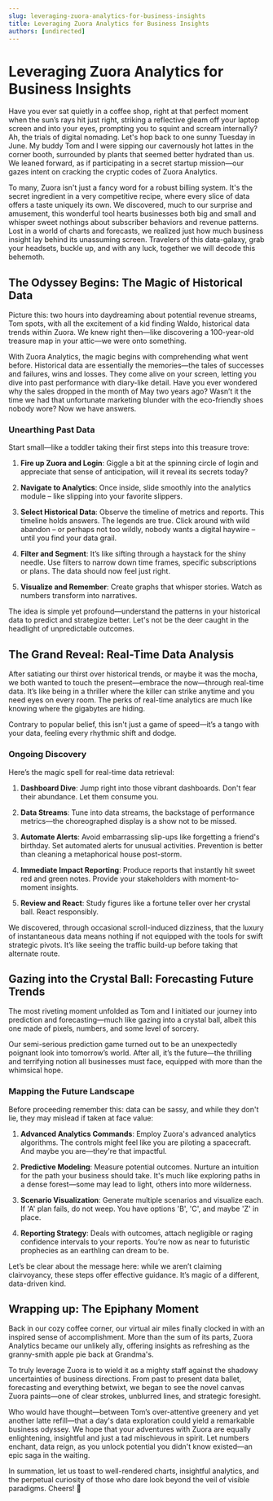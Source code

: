 ```yaml
---
slug: leveraging-zuora-analytics-for-business-insights
title: Leveraging Zuora Analytics for Business Insights
authors: [undirected]
---
```



# Leveraging Zuora Analytics for Business Insights

Have you ever sat quietly in a coffee shop, right at that perfect moment when the sun’s rays hit just right, striking a reflective gleam off your laptop screen and into your eyes, prompting you to squint and scream internally? Ah, the trials of digital nomading. Let's hop back to one sunny Tuesday in June. My buddy Tom and I were sipping our cavernously hot lattes in the corner booth, surrounded by plants that seemed better hydrated than us. We leaned forward, as if participating in a secret startup mission—our gazes intent on cracking the cryptic codes of Zuora Analytics.

To many, Zuora isn't just a fancy word for a robust billing system. It's the secret ingredient in a very competitive recipe, where every slice of data offers a taste uniquely its own. We discovered, much to our surprise and amusement, this wonderful tool hearts businesses both big and small and whisper sweet nothings about subscriber behaviors and revenue patterns. Lost in a world of charts and forecasts, we realized just how much business insight lay behind its unassuming screen. Travelers of this data-galaxy, grab your headsets, buckle up, and with any luck, together we will decode this behemoth.

## The Odyssey Begins: The Magic of Historical Data

Picture this: two hours into daydreaming about potential revenue streams, Tom spots, with all the excitement of a kid finding Waldo, historical data trends within Zuora. We knew right then—like discovering a 100-year-old treasure map in your attic—we were onto something.

With Zuora Analytics, the magic begins with comprehending what went before. Historical data are essentially the memories—the tales of successes and failures, wins and losses. They come alive on your screen, letting you dive into past performance with diary-like detail. Have you ever wondered why the sales dropped in the month of May two years ago? Wasn’t it the time we had that unfortunate marketing blunder with the eco-friendly shoes nobody wore? Now we have answers.

### Unearthing Past Data

Start small—like a toddler taking their first steps into this treasure trove:

1. **Fire up Zuora and Login**: Giggle a bit at the spinning circle of login and appreciate that sense of anticipation, will it reveal its secrets today?

2. **Navigate to Analytics**: Once inside, slide smoothly into the analytics module – like slipping into your favorite slippers.

3. **Select Historical Data**: Observe the timeline of metrics and reports. This timeline holds answers. The legends are true. Click around with wild abandon – or perhaps not too wildly, nobody wants a digital haywire – until you find your data grail.

4. **Filter and Segment**: It’s like sifting through a haystack for the shiny needle. Use filters to narrow down time frames, specific subscriptions or plans. The data should now feel just right.

5. **Visualize and Remember**: Create graphs that whisper stories. Watch as numbers transform into narratives.

The idea is simple yet profound—understand the patterns in your historical data to predict and strategize better. Let's not be the deer caught in the headlight of unpredictable outcomes.

## The Grand Reveal: Real-Time Data Analysis

After satiating our thirst over historical trends, or maybe it was the mocha, we both wanted to touch the present—embrace the now—through real-time data. It’s like being in a thriller where the killer can strike anytime and you need eyes on every room. The perks of real-time analytics are much like knowing where the gigabytes are hiding.

Contrary to popular belief, this isn't just a game of speed—it’s a tango with your data, feeling every rhythmic shift and dodge.

### Ongoing Discovery

Here’s the magic spell for real-time data retrieval:

1. **Dashboard Dive**: Jump right into those vibrant dashboards. Don't fear their abundance. Let them consume you.

2. **Data Streams**: Tune into data streams, the backstage of performance metrics—the choreographed display is a show not to be missed.

3. **Automate Alerts**: Avoid embarrassing slip-ups like forgetting a friend's birthday. Set automated alerts for unusual activities. Prevention is better than cleaning a metaphorical house post-storm.

4. **Immediate Impact Reporting**: Produce reports that instantly hit sweet red and green notes. Provide your stakeholders with moment-to-moment insights. 

5. **Review and React**: Study figures like a fortune teller over her crystal ball. React responsibly.

We discovered, through occasional scroll-induced dizziness, that the luxury of instantaneous data means nothing if not equipped with the tools for swift strategic pivots. It’s like seeing the traffic build-up before taking that alternate route.

## Gazing into the Crystal Ball: Forecasting Future Trends

The most riveting moment unfolded as Tom and I initiated our journey into prediction and forecasting—much like gazing into a crystal ball, albeit this one made of pixels, numbers, and some level of sorcery. 

Our semi-serious prediction game turned out to be an unexpectedly poignant look into tomorrow’s world. After all, it’s the future—the thrilling and terrifying notion all businesses must face, equipped with more than the whimsical hope.

### Mapping the Future Landscape

Before proceeding remember this: data can be sassy, and while they don't lie, they may mislead if taken at face value:

1. **Advanced Analytics Commands**: Employ Zuora's advanced analytics algorithms. The controls might feel like you are piloting a spacecraft. And maybe you are—they're that impactful.

2. **Predictive Modeling**: Measure potential outcomes. Nurture an intuition for the path your business should take. It's much like exploring paths in a dense forest—some may lead to light, others into more wilderness.

3. **Scenario Visualization**: Generate multiple scenarios and visualize each. If 'A' plan fails, do not weep. You have options 'B', 'C', and maybe 'Z' in place.

4. **Reporting Strategy**: Deals with outcomes, attach negligible or raging confidence intervals to your reports. You’re now as near to futuristic prophecies as an earthling can dream to be.

Let’s be clear about the message here: while we aren’t claiming clairvoyancy, these steps offer effective guidance. It’s magic of a different, data-driven kind.

## Wrapping up: The Epiphany Moment

Back in our cozy coffee corner, our virtual air miles finally clocked in with an inspired sense of accomplishment. More than the sum of its parts, Zuora Analytics became our unlikely ally, offering insights as refreshing as the granny-smith apple pie back at Grandma's.

To truly leverage Zuora is to wield it as a mighty staff against the shadowy uncertainties of business directions. From past to present data ballet, forecasting and everything betwixt, we began to see the novel canvas Zuora paints—one of clear strokes, unblurred lines, and strategic foresight.

Who would have thought—between Tom’s over-attentive greenery and yet another latte refill—that a day's data exploration could yield a remarkable business odyssey. We hope that your adventures with Zuora are equally enlightening, insightful and just a tad mischievous in spirit. Let numbers enchant, data reign, as you unlock potential you didn't know existed—an epic saga in the waiting.

In summation, let us toast to well-rendered charts, insightful analytics, and the perpetual curiosity of those who dare look beyond the veil of visible paradigms. Cheers! 🍵